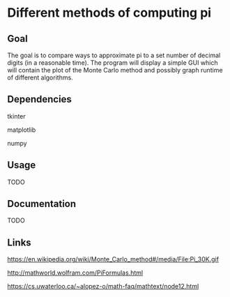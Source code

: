 # Different methods of computing pi
## Goal
The goal is to compare ways to approximate pi to a set number of decimal digits (in a reasonable time).
The program will display a simple GUI which will contain the plot of the Monte Carlo method
and possibly graph runtime of different algorithms.
## Dependencies
tkinter

matplotlib

numpy

## Usage 
TODO 
## Documentation 
TODO
## Links
https://en.wikipedia.org/wiki/Monte_Carlo_method#/media/File:Pi_30K.gif

http://mathworld.wolfram.com/PiFormulas.html

https://cs.uwaterloo.ca/~alopez-o/math-faq/mathtext/node12.html

